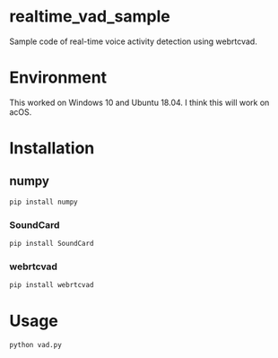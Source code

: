 # realtime_vad_sample
Sample code of real-time voice activity detection using webrtcvad.

# Environment
This worked on Windows 10 and Ubuntu 18.04.
I think this will work on acOS.

# Installation
## numpy
```bash
pip install numpy
```
### SoundCard
```bash
pip install SoundCard
```
### webrtcvad
```bash
pip install webrtcvad
```
# Usage
```bash
python vad.py
```
